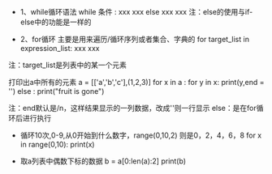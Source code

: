 - 1、while循环语法
while 条件 :
  xxx
  xxx
else
  xxx
  xxx
注：else的使用与if-else中的功能是一样的

- 2、for循环
主要是用来遍历/循环序列或者集合、字典的
for target_list in expression_list:
  xxx
  xxx
   
注：target_list是列表中的某一个元素

打印出a中所有的元素
a = [['a','b','c'],(1,2,3)]
for x in a :
  for y in x:
    print(y,end = '')
else :
  print("fruit is gone")

注：end默认是/n，这样结果显示的一列数据，改成''则一行显示
else：是在for循环后进行执行


- 循环10次,0-9,从0开始到什么数字，range(0,10,2) 则是0，2，4，6，8
for x in range(0,10):
  print(x)

- 取a列表中偶数下标的数据
b = a[0:len(a):2]
print(b)

